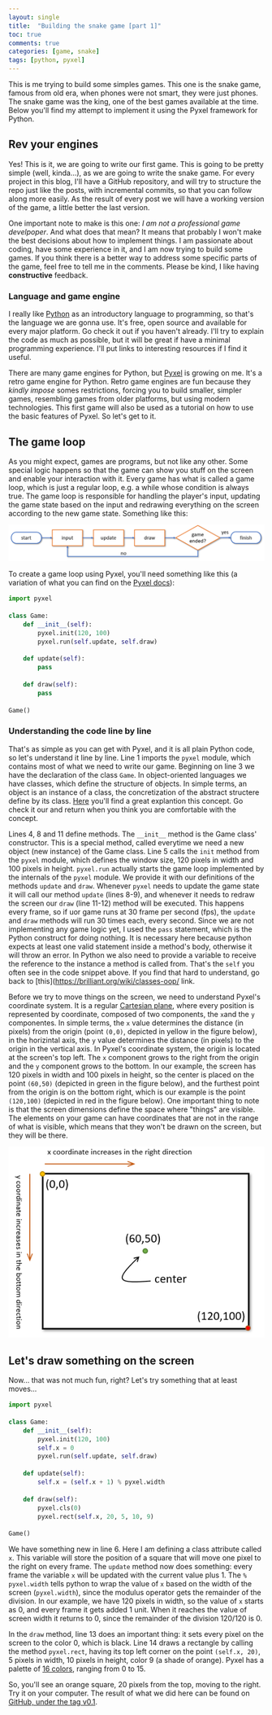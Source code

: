 ```yaml
---
layout: single
title:  "Building the snake game [part 1]"
toc: true
comments: true
categories: [game, snake]
tags: [python, pyxel]
---
```


This is me trying to build some simples games. This one is the snake game, famous from old era, when phones were not smart, they were just phones. The snake game was the king, one of the best games available at the time. Below you'll find my attempt to implement it using the Pyxel framework for Python.

## Rev your engines

Yes! This is it, we are going to write our first game. This is going to be pretty simple (well, kinda...), as we are going to write the snake game. For every project in this blog, I'll have a GitHub repository, and will try to structure the repo just like the posts, with incremental commits, so that you can follow along more easily. As the result of every post we will have a working version of the game, a little better the last version.

One important note to make is this one: *I am not a professional game develpoper*. And what does that mean? It means that probably I won't make the best decisions about how to implement things. I am passionate about coding, have some experience in it, and I am now trying to build some games. If you think there is a better way to address some specific parts of the game, feel free to tell me in the comments. Please be kind, I like having **constructive** feedback.

### Language and game engine

I really like [Python](https://www.python.org/) as an introductory language to programming, so that's the language we are gonna use. It's free, open source and available for every major platform. Go check it out if you haven't already. I'll try to explain the code as much as possible, but it will be great if have a minimal programming experience. I'll put links to interesting resources if I find it useful.

There are many game engines for Python, but [Pyxel](https://github.com/kitao/pyxel) is growing on me. It's a retro game engine for Python. Retro game engines are fun because they *kindly impose* somes restrictions, forcing you to build smaller, simpler games, resembling games from older platforms, but using modern technologies. This first game will also be used as a tutorial on how to use the basic features of Pyxel. So let's get to it.

## The game loop

As you might expect, games are programs, but not like any other. Some special logic happens so that the game can show you stuff on the screen and enable your interaction with it. Every game has what is called a game loop, which is just a regular loop, e.g. a while whose condition is always true. The game loop is responsible for handling the player's input, updating the game state based on the input and redrawing everything on the screen according to the new game state. Something like this:

![Game loop.](/assets/gameloop.png)

To create a game loop using Pyxel, you'll need something like this (a variation of what you can find on the [Pyxel docs](https://github.com/kitao/pyxel#how-to-use)):

```python
import pyxel

class Game:
    def __init__(self):
        pyxel.init(120, 100)
        pyxel.run(self.update, self.draw)

    def update(self):
        pass

    def draw(self):
        pass

Game()
```

### Understanding the code line by line

That's as simple as you can get with Pyxel, and it is all plain Python code, so let's understand it line by line. Line 1 imports the `pyxel` module, which contains most of what we need to write our game. Beginning on line 3 we have the declaration of the class `Game`. In object-oriented languages we have classes, which define the structure of objects. In simple terms, an object is an instance of a class, the concretization of the abstract structere define by its class. [Here](https://brilliant.org/wiki/classes-oop/) you'll find a great explantion this concept. Go check it our and return when you think you are comfortable with the concept.

Lines 4, 8 and 11 define methods. The `__init__` method is the Game class' constructor. This is a special method, called everytime we need a new object (new instance) of the Game class. Line 5 calls the `init` method from the `pyxel` module, which defines the window size, 120 pixels in width and 100 pixels in height. `pyxel.run` actually starts the game loop implemented by the internals of the `pyxel` module. We provide it with our definitions of the methods `update` and `draw`. Whenever `pyxel` needs to update the game state it will call our method `update` (lines 8-9), and whenever it needs to redraw the screen our `draw` (line 11-12) method will be executed. This happens every frame, so if uor game runs at 30 frame per second (fps), the `update` and `draw` methods will run 30 times each, every second. Since we are not implementing any game logic yet, I used the `pass` statement, which is the Python construct for doing nothing. It is necessary here because python expects at least one valid statement inside a method's body, otherwise it will throw an error. In Python we also need to provide a variable to receive the reference to the instance a method is called from. That's the `self` you often see in the code snippet above. If you find that hard to understand, go back to [this](https://brilliant.org/wiki/classes-oop/ link.

Before we try to move things on the screen, we need to understand Pyxel's coordinate system. It is a regular [Cartesian plane](https://en.wikipedia.org/wiki/Cartesian_coordinate_system), where every position is represented by coordinate, composed of two components, the `x`and the `y` componentes. In simple terms, the `x` value determines the distance (in pixels) from the origin (point `(0,0)`, depicted in yellow in the figure below), in the horizintal axis, the `y` value determines the distance (in pixels) to the origin in the vertical axis. In Pyxel's coordinate system, the origin is located at the screen's top left. The `x` component grows to the right from the origin and the `y` component grows to the bottom. In our example, the screen has 120 pixels in width and 100 pixels in height, so the center is placed on the point `(60,50)` (depicted in green in the figure below), and the furthest point from the origin is on the bottom right, which is our example is the point `(120,100)` (depicted in red in the figure below). One important thing to note is that the screen dimensions define the space where "things" are visible. The elements on your game can have coordinates that are not in the range of what is visible, which means that they won't be drawn on the screen, but they will be there.

![Coordinate system](/assets/gamescreen.png)

## Let's draw something on the screen

Now... that was not much fun, right? Let's try something that at least moves...

```python
import pyxel

class Game:
    def __init__(self):
        pyxel.init(120, 100)
        self.x = 0
        pyxel.run(self.update, self.draw)

    def update(self):
        self.x = (self.x + 1) % pyxel.width

    def draw(self):
        pyxel.cls(0)
        pyxel.rect(self.x, 20, 5, 10, 9)

Game()
```

We have something new in line 6. Here I am defining a class attribute called `x`. This variable will store the position of a square that will move one pixel to the right on every frame. The `update` method now does something: every frame the variable `x` will be updated with the current value plus 1. The `% pyxel.width` tells python to wrap the value of `x` based on the width of the screen (`pyxel.width`), since the modulus operator gets the remainder of the division. In our example, we have 120 pixels in width, so the value of `x` starts as 0, and every frame it gets added 1 unit. When it reaches the value of screen width it returns to 0, since the remainder of the division 120/120 is 0.

In the `draw` method, line 13 does an important thing: it sets every pixel on the screen to the color 0, which is black. Line 14 draws a rectangle by calling the method `pyxel.rect`, having its top left corner on the point `(self.x, 20)`, 5 pixels in width, 10 pixels in height, color 9 (a shade of orange). Pyxel has a palette of [16 colors](https://github.com/kitao/pyxel#color-palette), ranging from 0 to 15.

So, you'll see an orange square, 20 pixels from the top, moving to the right. Try it on your computer. The result of what we did here can be found on [GitHub, under the tag v0.1](https://github.com/emanoelbarreiros/pyxelsnake/tree/v0.1).
